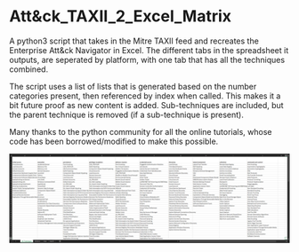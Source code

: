 # Att&ck_TAXII_2_Excel_Matrix
A python3 script that takes in the Mitre TAXII feed and recreates the Enterprise Att&ck Navigator in Excel.  The different tabs in the spreadsheet it outputs, are seperated by platform, with one tab that has all the techniques combined.  

The script uses a list of lists that is generated based on the number categories present, then referenced by index when called.  This makes it a bit future proof as new content is added.  Sub-techniques are included, but the parent technique is removed (if a sub-technique is present). 

Many thanks to the python community for all the online tutorials, whose code has been borrowed/modified to make this possible.

![alt text](example_output.png "example Excel output")
